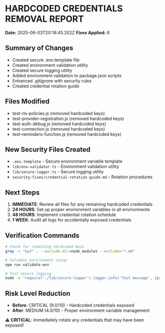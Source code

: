 # HARDCODED CREDENTIALS REMOVAL REPORT

**Date:** 2025-06-03T20:16:45.202Z
**Fixes Applied:** 6

## Summary of Changes

- Created secure .env.template file
- Created environment validation utility
- Created secure logging utility
- Added environment validation to package.json scripts
- Enhanced .gitignore with security rules
- Created credential rotation guide

## Files Modified

- test-rls-policies.js (removed hardcoded keys)
- test-provider-registration.js (removed hardcoded keys)
- test-auth-debug.js (removed hardcoded keys)
- test-connection.js (removed hardcoded keys)
- test-reminders-function.js (removed hardcoded keys)

## New Security Files Created

- `.env.template` - Secure environment variable template
- `lib/env-validator.ts` - Environment validation utility
- `lib/secure-logger.ts` - Secure logging utility  
- `security-fixes/credential-rotation-guide.md` - Rotation procedures

## Next Steps

1. **IMMEDIATE**: Review all files for any remaining hardcoded credentials
2. **24 HOURS**: Set up proper environment variables in all environments
3. **48 HOURS**: Implement credential rotation schedule
4. **1 WEEK**: Audit all logs for accidentally exposed credentials

## Verification Commands

```bash
# Check for remaining hardcoded keys
grep -r "eyJ" . --exclude-dir=node_modules --exclude="*.md"

# Validate environment setup
npm run validate-env

# Test secure logging
node -e "require('./lib/secure-logger').logger.info('Test message', {password: 'secret'})"
```

## Risk Level Reduction

- **Before**: CRITICAL (9.0/10) - Hardcoded credentials exposed
- **After**: MEDIUM (4.0/10) - Proper environment variable management

⚠️  **CRITICAL**: Immediately rotate any credentials that may have been exposed!
